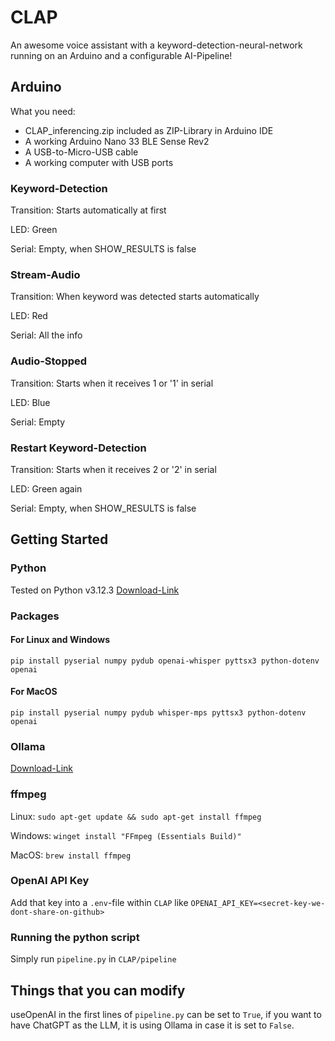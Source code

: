 # CLAP

An awesome voice assistant with a keyword-detection-neural-network running on an Arduino and a configurable AI-Pipeline!

## Arduino 

What you need: 
- CLAP_inferencing.zip included as ZIP-Library in Arduino IDE
- A working Arduino Nano 33 BLE Sense Rev2
- A USB-to-Micro-USB cable
- A working computer with USB ports

### Keyword-Detection

Transition: Starts automatically at first

LED: Green

Serial: Empty, when SHOW_RESULTS is false

### Stream-Audio

Transition: When keyword was detected starts automatically

LED: Red

Serial: All the info

### Audio-Stopped

Transition: Starts when it receives 1 or '1' in serial

LED: Blue

Serial: Empty

### Restart Keyword-Detection

Transition: Starts when it receives 2 or '2' in serial

LED: Green again

Serial: Empty, when SHOW_RESULTS is false

## Getting Started

### Python

Tested on Python v3.12.3 [Download-Link](https://www.python.org/downloads/)

### Packages

#### For Linux and Windows

```
pip install pyserial numpy pydub openai-whisper pyttsx3 python-dotenv openai
```

#### For MacOS

```
pip install pyserial numpy pydub whisper-mps pyttsx3 python-dotenv openai
```

### Ollama

[Download-Link](https://ollama.com/download)

### ffmpeg

Linux: `sudo apt-get update && sudo apt-get install ffmpeg`

Windows: `winget install "FFmpeg (Essentials Build)"`

MacOS: `brew install ffmpeg`

### OpenAI API Key
Add that key into a `.env`-file within `CLAP` like `OPENAI_API_KEY=<secret-key-we-dont-share-on-github>`

### Running the python script

Simply run `pipeline.py` in `CLAP/pipeline`

## Things that you can modify

useOpenAI in the first lines of `pipeline.py` can be set to `True`, if you want to have ChatGPT as the LLM, it is using Ollama in case it is set to `False`.  
